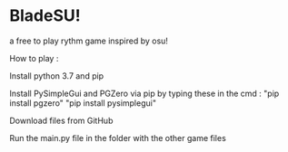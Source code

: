 # BladeSU!
a free to play rythm game inspired by osu!



How to play :

Install python 3.7 and pip

Install PySimpleGui and PGZero via pip by typing these in the cmd : "pip install pgzero" "pip install pysimplegui"

Download files from GitHub

Run the main.py file in the folder with the other game files
